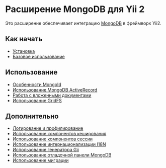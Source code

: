 Расширение MongoDB для Yii 2
============================

Это расширение обеспечивает интеграцию [MongoDB](http://www.mongodb.org/) в фреймворк Yii2.

Как начать
---------------

* [Установка](installation.md)
* [Базовое использование](basic-usage.md)

Использование
----- 

* [Особенности MongoId](usage-mongoid.md)
* [Использование MongoDB ActiveRecord](usage-ar.md)
* [Работа с вложенными документами](usage-embedded-documents.md)
* [Использование GridFS](usage-gridfs.md)

Дополнительно
-----------------

* [Логирование и профилирование](topics-logging.md)
* [Использование компонентов кеширования](topics-cache.md)
* [Использование компонентов сессии](topics-session.md)
* [Использование интернационализации I18N](topics-i18n-message-source.md)
* [Использование генератора Gii](topics-gii.md)
* [Использование отладочной панели MongoDB](topics-debug.md)
* [Использование миграции](topics-migrations.md)
